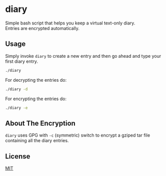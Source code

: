 diary
=====
Simple bash script that helps you keep a virtual text-only diary.  
Entries are encrypted automatically.

Usage
-----
Simply invoke `diary` to create a new entry and then go ahead and type your first diary entry.

```sh
./diary
```
For decrypting the entries do:
```sh
./diary -d
```
For encrypting the entries do:
```sh
./diary -e
```

About The Encryption
-------------------
`diary` uses GPG with `-c` (symmetric) switch to encrypt a gziped tar file containing all the diary entries.

License
-------
[MIT](LICENSE.txt)
